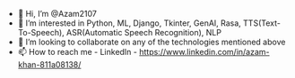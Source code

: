 - 👋 Hi, I’m @Azam2107
- 👀 I’m interested in Python, ML, Django, Tkinter, GenAI, Rasa, TTS(Text-To-Speech), ASR(Automatic Speech Recognition), NLP
- 💞️ I’m looking to collaborate on any of the technologies mentioned above
- 📫 How to reach me - LinkedIn - https://www.linkedin.com/in/azam-khan-811a08138/
<!---
Azam2107/Azam2107 is a ✨ special ✨ repository because its `README.md` (this file) appears on your GitHub profile.
You can click the Preview link to take a look at your changes.
--->
